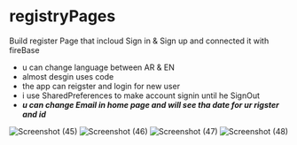 # registryPages
Build register Page that incloud Sign in & Sign up and connected it with fireBase
- u can change language between AR & EN 
- almost desgin uses code
- the app can reigster and login for new user
- i use SharedPreferences to make account signin until he SignOut
- ***u can change Email in home page and will see tha date for ur rigster and id*** 


![Screenshot (45)](https://user-images.githubusercontent.com/36786523/210411650-904ebdd7-1eb9-46c2-a44f-f9b4fea3977b.png)
![Screenshot (46)](https://user-images.githubusercontent.com/36786523/210411657-9c273e39-74e0-4c14-a16a-396e04ce2de7.png)
![Screenshot (47)](https://user-images.githubusercontent.com/36786523/210411663-759bdae7-dd9b-46e0-975b-f38b6ec9e315.png)
![Screenshot (48)](https://user-images.githubusercontent.com/36786523/210411667-a8ad9eb3-d884-4e8f-bf3d-aed4882e8c54.png)
